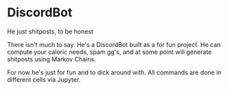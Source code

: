 # DiscordBot
He just shitposts, to be honest

There isn't much to say. He's a DiscordBot built as a for fun project. He can compute your caloric needs, spam gg's, and at some point will generate shitposts using Markov Chains.

For now he's just for fun and to dick around with. All commands are done in different cells via Jupyter.
